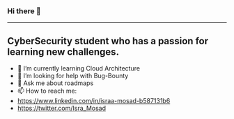 ### Hi there 👋
------------------------------------------------------------------------
CyberSecurity student who has a passion for learning new challenges.
---------------------
- 🌱 I’m currently learning Cloud Architecture
- 🤔 I’m looking for help with Bug-Bounty
- 💬 Ask me about roadmaps
- 📫 How to reach me: 
- https://www.linkedin.com/in/israa-mosad-b587131b6
- https://twitter.com/Isra_Mosad
